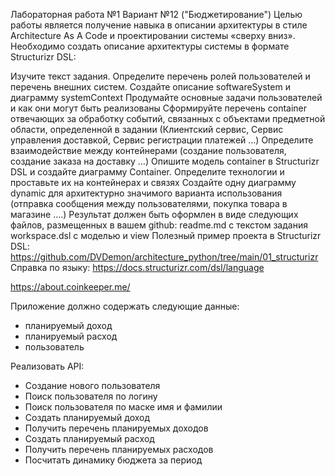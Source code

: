 Лабораторная работа №1
Вариант №12 ("Бюджетирование")
Целью работы является получение навыка в описании архитектуры в стиле Architecture As A Code и проектировании системы «сверху вниз». Необходимо создать описание архитектуры системы в формате Structurizr DSL:

Изучите текст задания.
Определите перечень ролей пользователей и перечень внешних систем.
Создайте описание softwareSystem и диаграмму systemContext
Продумайте основные задачи пользователей и как они могут быть реализованы
Сформируйте перечень container отвечающих за обработку событий, связанных с объектами предметной области, определенной в задании (Клиентский сервис, Сервис управления доставкой, Сервис регистрации платежей …)
Определите взаимодействие между контейнерами (создание пользователя, создание заказа на доставку …)
Опишите модель container в Structurizr DSL и создайте диаграмму Container.
Определите технологии и проставьте их на контейнерах и связях
Создайте одну диаграмму dynamic для архитектурно значимого варианта использования (отправка сообщения между пользователями, покупка товара в магазине ….) Результат должен быть оформлен в виде следующих файлов, размещенных в вашем github:
readme.md с текстом задания
workspace.dsl с моделью и view Полезный пример проекта в Structurizr DSL: https://github.com/DVDemon/architecture_python/tree/main/01_structurizr
Справка по языку: https://docs.structurizr.com/dsl/language

https://about.coinkeeper.me/

Приложение должно содержать следующие данные:
- планируемый доход
- планируемый расход
- пользователь

Реализовать API:
- Создание нового пользователя
- Поиск пользователя по логину
- Поиск пользователя по маске имя и фамилии
- Создать планируемый доход
- Получить перечень планируемых доходов
- Создать планируемый расход
- Получить перечень планируемых расходов
- Посчитать динамику бюджета за период